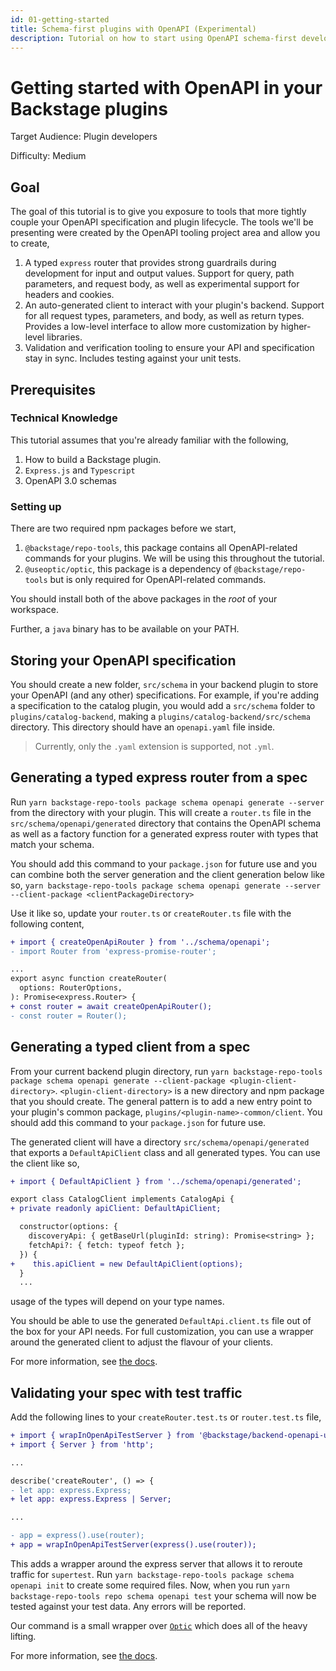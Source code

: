 ```yaml
---
id: 01-getting-started
title: Schema-first plugins with OpenAPI (Experimental)
description: Tutorial on how to start using OpenAPI schema-first development in your plugins.
---
```


# Getting started with OpenAPI in your Backstage plugins

Target Audience: Plugin developers

Difficulty: Medium

## Goal

The goal of this tutorial is to give you exposure to tools that more tightly couple your OpenAPI specification and plugin lifecycle. The tools we'll be presenting were created by the OpenAPI tooling project area and allow you to create,

1. A typed `express` router that provides strong guardrails during development for input and output values. Support for query, path parameters, and request body, as well as experimental support for headers and cookies.
2. An auto-generated client to interact with your plugin's backend. Support for all request types, parameters, and body, as well as return types. Provides a low-level interface to allow more customization by higher-level libraries.
3. Validation and verification tooling to ensure your API and specification stay in sync. Includes testing against your unit tests.

## Prerequisites

### Technical Knowledge

This tutorial assumes that you're already familiar with the following,

1. How to build a Backstage plugin.
2. `Express.js` and `Typescript`
3. OpenAPI 3.0 schemas

### Setting up

There are two required npm packages before we start,

1. `@backstage/repo-tools`, this package contains all OpenAPI-related commands for your plugins. We will be using this throughout the tutorial.
2. `@useoptic/optic`, this package is a dependency of `@backstage/repo-tools` but is only required for OpenAPI-related commands.

You should install both of the above packages in the _root_ of your workspace.

Further, a `java` binary has to be available on your PATH.

## Storing your OpenAPI specification

You should create a new folder, `src/schema` in your backend plugin to store your OpenAPI (and any other) specifications. For example, if you're adding a specification to the catalog plugin, you would add a `src/schema` folder to `plugins/catalog-backend`, making a `plugins/catalog-backend/src/schema` directory. This directory should have an `openapi.yaml` file inside.

> Currently, only the `.yaml` extension is supported, not `.yml`.

## Generating a typed express router from a spec

Run `yarn backstage-repo-tools package schema openapi generate --server` from the directory with your plugin. This will create a `router.ts` file in the `src/schema/openapi/generated` directory that contains the OpenAPI schema as well as a factory function for a generated express router with types that match your schema.

You should add this command to your `package.json` for future use and you can combine both the server generation and the client generation below like so, `yarn backstage-repo-tools package schema openapi generate --server --client-package <clientPackageDirectory>`

Use it like so, update your `router.ts` or `createRouter.ts` file with the following content,

```diff
+ import { createOpenApiRouter } from '../schema/openapi';
- import Router from 'express-promise-router';

...
export async function createRouter(
  options: RouterOptions,
): Promise<express.Router> {
+ const router = await createOpenApiRouter();
- const router = Router();
```

## Generating a typed client from a spec

From your current backend plugin directory, run `yarn backstage-repo-tools package schema openapi generate --client-package <plugin-client-directory>`. `<plugin-client-directory>` is a new directory and npm package that you should create. The general pattern is to add a new entry point to your plugin's common package, `plugins/<plugin-name>-common/client`. You should add this command to your `package.json` for future use.

The generated client will have a directory `src/schema/openapi/generated` that exports a `DefaultApiClient` class and all generated types. You can use the client like so,

```diff
+ import { DefaultApiClient } from '../schema/openapi/generated';

export class CatalogClient implements CatalogApi {
+ private readonly apiClient: DefaultApiClient;

  constructor(options: {
    discoveryApi: { getBaseUrl(pluginId: string): Promise<string> };
    fetchApi?: { fetch: typeof fetch };
  }) {
+    this.apiClient = new DefaultApiClient(options);
  }
  ...
```

usage of the types will depend on your type names.

You should be able to use the generated `DefaultApi.client.ts` file out of the box for your API needs. For full customization, you can use a wrapper around the generated client to adjust the flavour of your clients.

For more information, see [the docs](./generate-client.md).

## Validating your spec with test traffic

Add the following lines to your `createRouter.test.ts` or `router.test.ts` file,

```diff
+ import { wrapInOpenApiTestServer } from '@backstage/backend-openapi-utils/tests';
+ import { Server } from 'http';

...

describe('createRouter', () => {
- let app: express.Express;
+ let app: express.Express | Server;

...

- app = express().use(router);
+ app = wrapInOpenApiTestServer(express().use(router));
```

This adds a wrapper around the express server that allows it to reroute traffic for `supertest`. Run `yarn backstage-repo-tools package schema openapi init` to create some required files. Now, when you run `yarn backstage-repo-tools repo schema openapi test` your schema will now be tested against your test data. Any errors will be reported.

Our command is a small wrapper over [`Optic`](https://github.com/opticdev/optic) which does all of the heavy lifting.

For more information, see [the docs](./test-case-validation.md).
